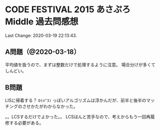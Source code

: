# CODE FESTIVAL 2015 あさぷろ Middle 過去問感想

Last Change: 2020-03-19 22:13:43.

## A問題（@2020-03-18）

平均値を扱うので、まずは整数だけで処理するように注意。
場合分けが多くてしんどい。

## B問題

LISに帰着する？
`O(n^3)` っぽいアルゴリズムは浮かんだが、前半と後半のマッチングのさせかたがわからなかった。

。。LCSするだけでよかった。。
LCSほんと苦手なので、考えからもう一回再履修する必要がある。

